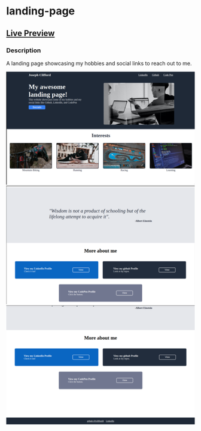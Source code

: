 # landing-page
## [Live Preview](https://jclifford4.github.io/landing-page/)

### Description
A landing page showcasing my hobbies and social links to reach out to me.

![](/images/top-page.png)
![](/images/mid-page.png)
![](/images/bottom-page.png)


